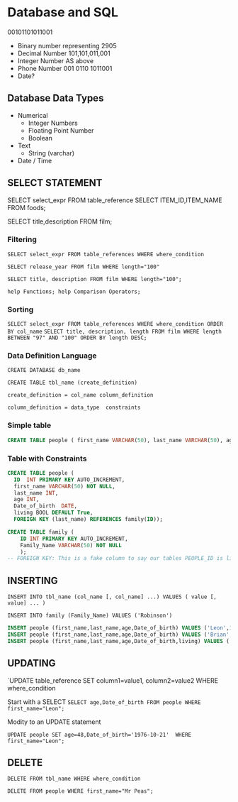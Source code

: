 # Database and SQL

   00101101011001 

- Binary number representing 2905
- Decimal Number   101,101,011,001 
- Integer Number   AS above
- Phone Number   001 0110 1011001
- Date?


## Database Data Types

- Numerical
  - Integer Numbers
  - Floating Point Number
  - Boolean
- Text
  - String (varchar)
- Date / Time

## SELECT STATEMENT

SELECT select_expr FROM table_reference 
SELECT ITEM_ID,ITEM_NAME FROM foods;

SELECT title,description FROM film;

### Filtering

`SELECT select_expr FROM table_references WHERE where_condition`

`SELECT release_year FROM film WHERE length="100"`

`SELECT title, description FROM film WHERE length="100";`

`help Functions; help Comparison Operators; `

### Sorting

`SELECT select_expr FROM table_references WHERE where_condition ORDER BY col_name`
`SELECT title, description, length FROM film WHERE length BETWEEN "97" AND "100" ORDER BY length DESC;`


### Data Definition Language

`CREATE DATABASE db_name`

`CREATE TABLE tbl_name (create_definition)`

```
create_definition = col_name column_definition

column_definition = data_type  constraints
```

### Simple table

```SQL
CREATE TABLE people ( first_name VARCHAR(50), last_name VARCHAR(50), age INT, Date_of_birth  DATE )
```

### Table with Constraints

```SQL
CREATE TABLE people ( 
  ID  INT PRIMARY KEY AUTO_INCREMENT, 
  first_name VARCHAR(50) NOT NULL, 
  last_name INT, 
  age INT, 
  Date_of_birth  DATE, 
  living BOOL DEFAULT True,
  FOREIGN KEY (last_name) REFERENCES family(ID));
```

```SQL
CREATE TABLE family (
    ID INT PRIMARY KEY AUTO_INCREMENT, 
    Family_Name VARCHAR(50) NOT NULL 
    );
-- FOREIGN KEY: This is a fake column to say our tables PEOPLE_ID is linked to another column in another table
```

## INSERTING

`INSERT INTO tbl_name (col_name [, col_name] ...) VALUES ( value [, value] ... )`

`INSERT INTO family (Family_Name) VALUES ('Robinson')`

```SQL
INSERT people (first_name,last_name,age,Date_of_birth) VALUES ('Leon',1,21,'2002-10-21');
INSERT people (first_name,last_name,age,Date_of_birth) VALUES ('Brian',4,50,'1973-10-21');
INSERT people (first_name,last_name,age,Date_of_birth,living) VALUES ('Mr Peas',1,200,'1823-07-17',0);
```


## UPDATING

`UPDATE table_reference SET column1=value1, column2=value2  WHERE where_condition

Start with a SELECT
`SELECT age,Date_of_birth FROM people WHERE first_name="Leon";`

Modity to an UPDATE statement

`UPDATE people SET age=48,Date_of_birth='1976-10-21'  WHERE first_name="Leon";`

## DELETE

`DELETE FROM tbl_name WHERE where_condition`

`DELETE FROM people WHERE first_name="Mr Peas";`
